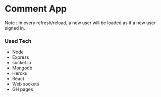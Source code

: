 # Comment App

Note : In every refresh/reload, a new user will be loaded as if a new user signed in. 


### Used Tech
- Node
- Express
- socket.io
- Mongodb
- Heroku
- React
- Web sockets
- GH pages

